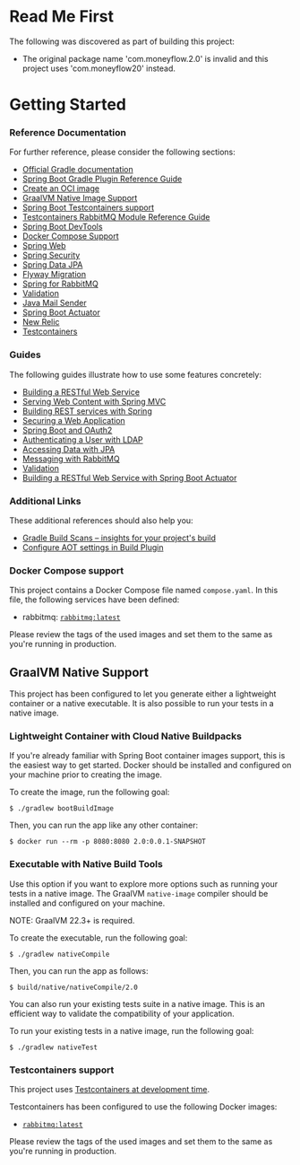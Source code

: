 # Read Me First
The following was discovered as part of building this project:

* The original package name 'com.moneyflow.2.0' is invalid and this project uses 'com.moneyflow20' instead.

# Getting Started

### Reference Documentation
For further reference, please consider the following sections:

* [Official Gradle documentation](https://docs.gradle.org)
* [Spring Boot Gradle Plugin Reference Guide](https://docs.spring.io/spring-boot/docs/3.3.0-SNAPSHOT/gradle-plugin/reference/html/)
* [Create an OCI image](https://docs.spring.io/spring-boot/docs/3.3.0-SNAPSHOT/gradle-plugin/reference/html/#build-image)
* [GraalVM Native Image Support](https://docs.spring.io/spring-boot/docs/3.3.0-SNAPSHOT/reference/html/native-image.html#native-image)
* [Spring Boot Testcontainers support](https://docs.spring.io/spring-boot/docs/3.3.0-SNAPSHOT/reference/html/features.html#features.testing.testcontainers)
* [Testcontainers RabbitMQ Module Reference Guide](https://java.testcontainers.org/modules/rabbitmq/)
* [Spring Boot DevTools](https://docs.spring.io/spring-boot/docs/3.3.0-SNAPSHOT/reference/htmlsingle/index.html#using.devtools)
* [Docker Compose Support](https://docs.spring.io/spring-boot/docs/3.3.0-SNAPSHOT/reference/htmlsingle/index.html#features.docker-compose)
* [Spring Web](https://docs.spring.io/spring-boot/docs/3.3.0-SNAPSHOT/reference/htmlsingle/index.html#web)
* [Spring Security](https://docs.spring.io/spring-boot/docs/3.3.0-SNAPSHOT/reference/htmlsingle/index.html#web.security)
* [Spring Data JPA](https://docs.spring.io/spring-boot/docs/3.3.0-SNAPSHOT/reference/htmlsingle/index.html#data.sql.jpa-and-spring-data)
* [Flyway Migration](https://docs.spring.io/spring-boot/docs/3.3.0-SNAPSHOT/reference/htmlsingle/index.html#howto.data-initialization.migration-tool.flyway)
* [Spring for RabbitMQ](https://docs.spring.io/spring-boot/docs/3.3.0-SNAPSHOT/reference/htmlsingle/index.html#messaging.amqp)
* [Validation](https://docs.spring.io/spring-boot/docs/3.3.0-SNAPSHOT/reference/htmlsingle/index.html#io.validation)
* [Java Mail Sender](https://docs.spring.io/spring-boot/docs/3.3.0-SNAPSHOT/reference/htmlsingle/index.html#io.email)
* [Spring Boot Actuator](https://docs.spring.io/spring-boot/docs/3.3.0-SNAPSHOT/reference/htmlsingle/index.html#actuator)
* [New Relic](https://docs.spring.io/spring-boot/docs/3.3.0-SNAPSHOT/reference/htmlsingle/index.html#actuator.metrics.export.newrelic)
* [Testcontainers](https://java.testcontainers.org/)

### Guides
The following guides illustrate how to use some features concretely:

* [Building a RESTful Web Service](https://spring.io/guides/gs/rest-service/)
* [Serving Web Content with Spring MVC](https://spring.io/guides/gs/serving-web-content/)
* [Building REST services with Spring](https://spring.io/guides/tutorials/rest/)
* [Securing a Web Application](https://spring.io/guides/gs/securing-web/)
* [Spring Boot and OAuth2](https://spring.io/guides/tutorials/spring-boot-oauth2/)
* [Authenticating a User with LDAP](https://spring.io/guides/gs/authenticating-ldap/)
* [Accessing Data with JPA](https://spring.io/guides/gs/accessing-data-jpa/)
* [Messaging with RabbitMQ](https://spring.io/guides/gs/messaging-rabbitmq/)
* [Validation](https://spring.io/guides/gs/validating-form-input/)
* [Building a RESTful Web Service with Spring Boot Actuator](https://spring.io/guides/gs/actuator-service/)

### Additional Links
These additional references should also help you:

* [Gradle Build Scans – insights for your project's build](https://scans.gradle.com#gradle)
* [Configure AOT settings in Build Plugin](https://docs.spring.io/spring-boot/docs/3.3.0-SNAPSHOT/gradle-plugin/reference/htmlsingle/#aot)

### Docker Compose support
This project contains a Docker Compose file named `compose.yaml`.
In this file, the following services have been defined:

* rabbitmq: [`rabbitmq:latest`](https://hub.docker.com/_/rabbitmq)

Please review the tags of the used images and set them to the same as you're running in production.

## GraalVM Native Support

This project has been configured to let you generate either a lightweight container or a native executable.
It is also possible to run your tests in a native image.

### Lightweight Container with Cloud Native Buildpacks
If you're already familiar with Spring Boot container images support, this is the easiest way to get started.
Docker should be installed and configured on your machine prior to creating the image.

To create the image, run the following goal:

```
$ ./gradlew bootBuildImage
```

Then, you can run the app like any other container:

```
$ docker run --rm -p 8080:8080 2.0:0.0.1-SNAPSHOT
```

### Executable with Native Build Tools
Use this option if you want to explore more options such as running your tests in a native image.
The GraalVM `native-image` compiler should be installed and configured on your machine.

NOTE: GraalVM 22.3+ is required.

To create the executable, run the following goal:

```
$ ./gradlew nativeCompile
```

Then, you can run the app as follows:
```
$ build/native/nativeCompile/2.0
```

You can also run your existing tests suite in a native image.
This is an efficient way to validate the compatibility of your application.

To run your existing tests in a native image, run the following goal:

```
$ ./gradlew nativeTest
```

### Testcontainers support

This project uses [Testcontainers at development time](https://docs.spring.io/spring-boot/docs/3.3.0-SNAPSHOT/reference/html/features.html#features.testing.testcontainers.at-development-time).

Testcontainers has been configured to use the following Docker images:

* [`rabbitmq:latest`](https://hub.docker.com/_/rabbitmq)

Please review the tags of the used images and set them to the same as you're running in production.

